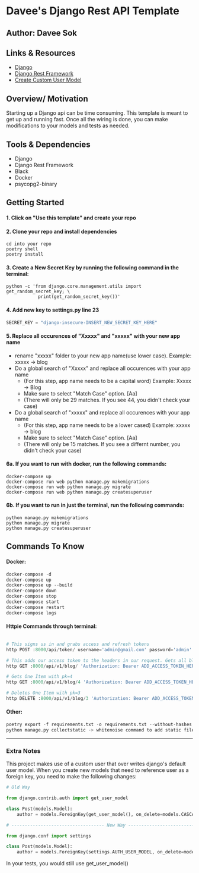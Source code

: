 # Davee's Django Rest API Template

## Author: Davee Sok

## Links & Resources

- [Django](https://docs.djangoproject.com/en/3.2/)
- [Django Rest Framework](https://www.django-rest-framework.org/)
- [Create Custom User Model](https://testdriven.io/blog/django-custom-user-model/)

## Overview/ Motivation

Starting up a Django api can be time consuming. This template is meant to get up and running fast. Once all the wiring is done, you can make modifications to your models and tests as needed.

## Tools & Dependencies

- Django
- Django Rest Framework
- Black
- Docker
- psycopg2-binary

## Getting Started

#### 1. Click on "Use this template" and create your repo

#### 2. Clone your repo and install dependencies

```iterm
cd into your repo
poetry shell
poetry install
```

#### 3. Create a New Secret Key by running the following command in the terminal:

```iterm
python -c 'from django.core.management.utils import get_random_secret_key; \
            print(get_random_secret_key())'
```

#### 4. Add new key to settings.py line 23

```python
SECRET_KEY = "django-insecure-INSERT_NEW_SECRET_KEY_HERE"
```

#### 5. Replace all occurences of "Xxxxx" and "xxxxx" with your new app name

- rename "xxxxx" folder to your new app name(use lower case). Example: xxxxx -> blog
- Do a global search of "Xxxxx" and replace all occurences with your app name
  - (For this step, app name needs to be a capital word) Example: Xxxxx -> Blog
  - Make sure to select "Match Case" option. [Aa]
  - (There will only be 29 matches. If you see 44, you didn't check your case)
- Do a global search of "xxxxx" and replace all occurences with your app name
  - (For this step, app name needs to be a lower cased) Example: xxxxx -> blog
  - Make sure to select "Match Case" option. [Aa]
  - (There will only be 15 matches. If you see a differnt number, you didn't check your case)

#### 6a. If you want to run with docker, run the following commands:

```iterm
docker-compose up
docker-compose run web python manage.py makemigrations
docker-compose run web python manage.py migrate
docker-compose run web python manage.py createsuperuser
```

#### 6b. If you want to run in just the terminal, run the following commands:

```iterm
python manage.py makemigrations
python manage.py migrate
python manage.py createsuperuser
```

## Commands To Know

#### Docker:

```python
docker-compose -d
docker-compose up
docker-compose up --build
docker-compose down
docker-compose stop
docker-compose start
docker-compose restart
docker-compose logs
```

#### Httpie Commands through terminal:

```python

# This signs us in and grabs access and refresh tokens
http POST :8000/api/token/ username='admin@gmail.com' password='admin'

# This adds our access token to the headers in our request. Gets all blogs
http GET :8000/api/v1/blog/ 'Authorization: Bearer ADD_ACCESS_TOKEN_HERE'

# Gets One Item with pk=4
http GET :8000/api/v1/blog/4 'Authorization: Bearer ADD_ACCESS_TOKEN_HERE'

# Deletes One Item with pk=3
http DELETE :8000/api/v1/blog/3 'Authorization: Bearer ADD_ACCESS_TOKEN_HERE'
```

#### Other:

```python
poetry export -f requirements.txt -o requirements.txt --without-hashes
python manage.py collectstatic -> whitenoise command to add static files
```

---

### Extra Notes

This project makes use of a custom user that over writes django's default user model. When you create new models that need to reference user as a foreign key, you need to make the following changes:

```python
# Old Way

from django.contrib.auth import get_user_model

class Post(models.Model):
    author = models.ForeignKey(get_user_model(), on_delete=models.CASCADE)

# ----------------------------------- New Way -----------------------------------

from django.conf import settings

class Post(models.Model):
    author = models.ForeignKey(settings.AUTH_USER_MODEL, on_delete=models.CASCADE)

```

In your tests, you would still use get_user_model()
